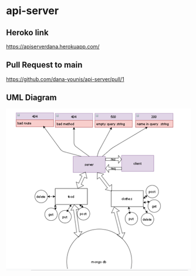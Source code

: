 # api-server

## Heroko link
https://apiserverdana.herokuapp.com/

## Pull Request to main

https://github.com/dana-younis/api-server/pull/1
## UML Diagram
![uml](uml.png)
